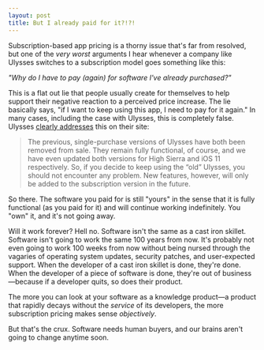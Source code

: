 ```yaml
---
layout: post
title: But I already paid for it?!?!
---
```


Subscription-based app pricing is a thorny issue that's far from resolved, but one of the *very worst* arguments I hear whenever a company like Ulysses switches to a subscription model goes something like this:

*"Why do I have to pay (again) for software I've already purchased?"*

This is a flat out lie that people usually create for themselves to help support their negative reaction to a perceived price increase. The lie basically says, "if I want to keep using this app, I need to pay for it again." In many cases, including the case with Ulysses, this is completely false. Ulysses [clearly addresses](https://ulyssesapp.com/blog/) this on their site:

> The previous, single-purchase versions of Ulysses have both been removed from sale. They remain fully functional, of course, and we have even updated both versions for High Sierra and iOS 11 respectively. So, if you decide to keep using the “old” Ulysses, you should not encounter any problem. New features, however, will only be added to the subscription version in the future.

So there. The software you paid for is still "yours" in the sense that it is fully functional (as you paid for it) and will continue working indefinitely. You "own" it, and it's not going away. 

Will it work forever? Hell no. Software isn't the same as a cast iron skillet. Software isn't going to work the same 100 years from now. It's probably not even going to work 100 weeks from now without being nursed through the vagaries of operating system updates, security patches, and user-expected support. When the developer of a cast iron skillet is done, they're done. When the developer of a piece of software is done, they're out of business—because if a developer quits, so does their product.

The more you can look at your software as a knowledge product—a product that rapidly decays without the *service* of its developers, the more subscription pricing makes sense *objectively*. 

But that's the crux. Software needs human buyers, and our brains aren't going to change anytime soon. 




 
  